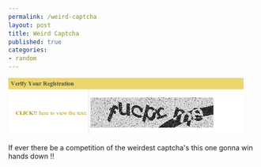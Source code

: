 ```yaml
--- 
permalink: /weird-captcha
layout: post
title: Weird Captcha
published: true
categories: 
- random
---
```

<p></p>
<div class="image"><img src="/images/captcha.png" alt="Weird Captcha" /></div>

If ever there be a competition of the weirdest captcha&#39;s this one gonna win hands down !!
